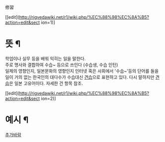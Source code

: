 修習

[[edit](http://rigvedawiki.net/r1/wiki.php/%EC%88%98%EC%8A%B5?action=edit&sect
ion=1)]

# 뜻 ¶

  

학업이나 실무 등을 배워 익히는 일을 말한다.  
주로 명사와 결합하여 수습~ 등으로 쓰인다 (수습생, 수습 인턴)  
일제의 영향인지, 일본문화의 영향인지 인터넷 혹은 사회에서 '수습~'등의 단어를 들을 일이 거의 없는 한국인의 대다수가 수습대신
[견습](%EA%B2%AC%EC%8A%B5.md)으로 표현하고 있다. 다시 말하지만
[견습](%EA%B2%AC%EC%8A%B5.md)은 일본 고유어이다. 자세한 건 항목 참조.

  

[[edit](http://rigvedawiki.net/r1/wiki.php/%EC%88%98%EC%8A%B5?action=edit&sect
ion=2)]

# 예시 ¶

  

[추가바람](%EC%B6%94%EA%B0%80%EB%B0%94%EB%9E%8C.md)

